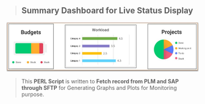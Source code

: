 > ##  Summary Dashboard for Live Status Display


![enter image description here](https://github.com/ankesh-verma/PERL/blob/main/LiveSummary/images/IntroImage.JPG?raw=true)<br>

> This <b>PERL Script</b> is written to <b>Fetch record from PLM and SAP through SFTP</b> for Generating Graphs and Plots for Monitoring purpose.

